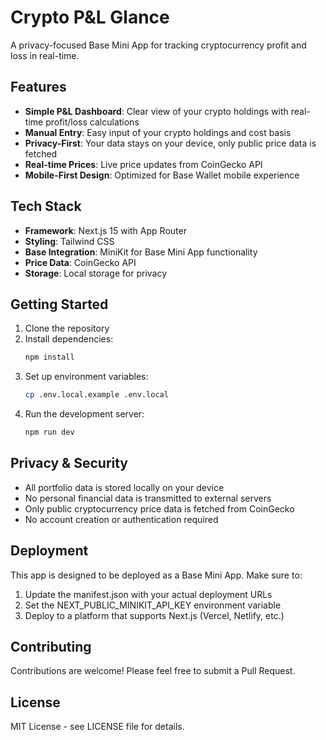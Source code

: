 # Crypto P&L Glance

A privacy-focused Base Mini App for tracking cryptocurrency profit and loss in real-time.

## Features

- **Simple P&L Dashboard**: Clear view of your crypto holdings with real-time profit/loss calculations
- **Manual Entry**: Easy input of your crypto holdings and cost basis
- **Privacy-First**: Your data stays on your device, only public price data is fetched
- **Real-time Prices**: Live price updates from CoinGecko API
- **Mobile-First Design**: Optimized for Base Wallet mobile experience

## Tech Stack

- **Framework**: Next.js 15 with App Router
- **Styling**: Tailwind CSS
- **Base Integration**: MiniKit for Base Mini App functionality
- **Price Data**: CoinGecko API
- **Storage**: Local storage for privacy

## Getting Started

1. Clone the repository
2. Install dependencies:
   ```bash
   npm install
   ```
3. Set up environment variables:
   ```bash
   cp .env.local.example .env.local
   ```
4. Run the development server:
   ```bash
   npm run dev
   ```

## Privacy & Security

- All portfolio data is stored locally on your device
- No personal financial data is transmitted to external servers
- Only public cryptocurrency price data is fetched from CoinGecko
- No account creation or authentication required

## Deployment

This app is designed to be deployed as a Base Mini App. Make sure to:

1. Update the manifest.json with your actual deployment URLs
2. Set the NEXT_PUBLIC_MINIKIT_API_KEY environment variable
3. Deploy to a platform that supports Next.js (Vercel, Netlify, etc.)

## Contributing

Contributions are welcome! Please feel free to submit a Pull Request.

## License

MIT License - see LICENSE file for details.
